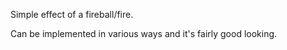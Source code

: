 
Simple effect of a fireball/fire.

Can be implemented in various ways and it's fairly good looking.
